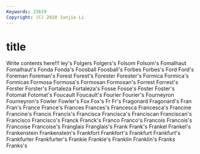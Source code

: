 ```yaml
---
Keywords: 23619
Copyright: (C) 2020 Junjie Li
---
```


# title

Write contents here!!!
ley's 
Folgers 
Folgers's
Folsom 
Folsom's 
Fomalhaut 
Fomalhaut's 
Fonda 
Fonda's 
Foosball 
Foosball's 
Forbes 
Forbes's
Ford 
Ford's 
Foreman 
Foreman's 
Forest 
Forest's 
Forester 
Forester's 
Formica 
Formica's
Formicas 
Formosa 
Formosa's 
Formosan 
Formosan's 
Forrest 
Forrest's 
Forster 
Forster's 
Fortaleza
Fortaleza's 
Fosse 
Fosse's 
Foster 
Foster's 
Fotomat 
Fotomat's 
Foucault 
Foucault's 
Fourier
Fourier's 
Fourneyron 
Fourneyron's 
Fowler 
Fowler's 
Fox 
Fox's 
Fr 
Fr's 
Fragonard
Fragonard's 
Fran 
Fran's 
France 
France's 
Frances 
Frances's 
Francesca 
Francesca's 
Francine
Francine's 
Francis 
Francis's 
Francisca 
Francisca's 
Franciscan 
Franciscan's 
Francisco 
Francisco's 
Franck
Franck's 
Franco 
Franco's 
Francois 
Francois's 
Francoise 
Francoise's 
Franglais 
Franglais's 
Frank
Frank's 
Frankel 
Frankel's 
Frankenstein 
Frankenstein's 
Frankfort 
Frankfort's 
Frankfurt 
Frankfurt's 
Frankfurter
Frankfurter's 
Frankie 
Frankie's 
Franklin 
Franklin's 
Franks 
Franks's 
